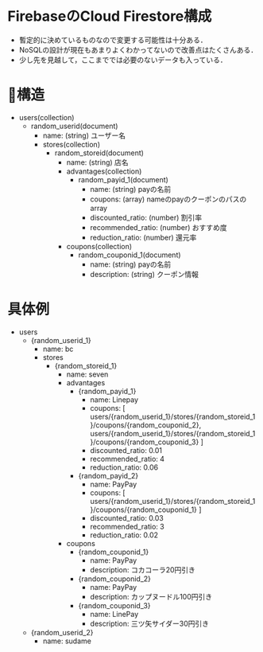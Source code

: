 # FirebaseのCloud Firestore構成
- 暫定的に決めているものなので変更する可能性は十分ある．
- NoSQLの設計が現在もあまりよくわかってないので改善点はたくさんある．
- 少し先を見越して，ここまででは必要のないデータも入っている．

# 構造
- users(collection)
    - random_userid(document)
        - name: (string) ユーザー名
        - stores(collection)
            - random_storeid(document)
                - name: (string) 店名
                - advantages(collection)
                    - random_payid_1(document)
                        - name: (string) payの名前
                        - coupons: (array) nameのpayのクーポンのパスのarray
                        - discounted_ratio: (number) 割引率
                        - recommended_ratio: (number) おすすめ度
                        - reduction_ratio: (number) 還元率
                - coupons(collection)
                    - random_couponid_1(document)
                        - name: (string) payの名前
                        - description: (string) クーポン情報


# 具体例
- users
    - {random_userid_1}
        - name: bc
        - stores
            - {random_storeid_1}
                - name: seven
                - advantages
                    - {random_payid_1}
                        - name: Linepay
                        - coupons: [
                            users/{random_userid_1}/stores/{random_storeid_1}/coupons/{random_couponid_2},
                            users/{random_userid_1}/stores/{random_storeid_1}/coupons/{random_couponid_3}
                            ]
                        - discounted_ratio: 0.01
                        - recommended_ratio: 4
                        - reduction_ratio: 0.06
                    - {random_payid_2}
                        - name: PayPay
                        - coupons: [
                            users/{random_userid_1}/stores/{random_storeid_1}/coupons/{random_couponid_1}
                            ]
                        - discounted_ratio: 0.03
                        - recommended_ratio: 3
                        - reduction_ratio: 0.02
                - coupons
                    - {random_couponid_1}
                        - name: PayPay
                        - description: コカコーラ20円引き
                    - {random_couponid_2}
                        - name: PayPay
                        - description: カップヌードル100円引き
                    - {random_couponid_3}
                        - name: LinePay
                        - description: 三ツ矢サイダー30円引き
    - {random_userid_2}
        - name: sudame
